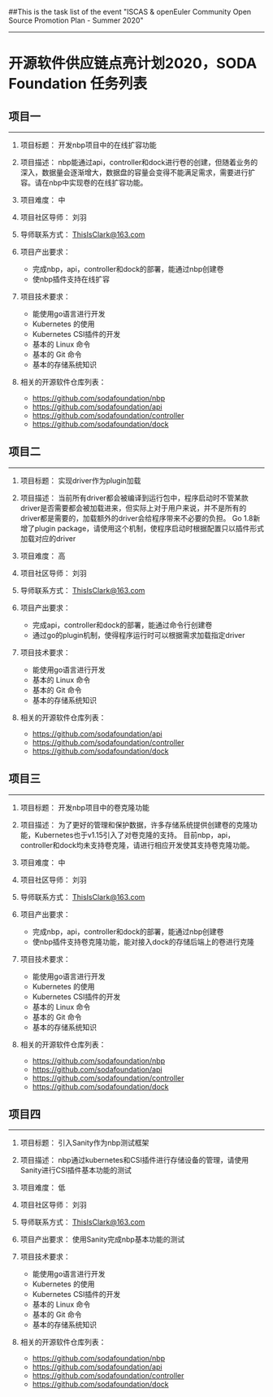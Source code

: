 ##This is the task list of the event "ISCAS & openEuler Community Open Source Promotion Plan - Summer 2020"

----

# 开源软件供应链点亮计划2020，SODA Foundation 任务列表

## 项目一
---
1. 项目标题：
开发nbp项目中的在线扩容功能
2. 项目描述：
nbp能通过api，controller和dock进行卷的创建，但随着业务的深入，数据量会逐渐增大，数据盘的容量会变得不能满足需求，需要进行扩容。请在nbp中实现卷的在线扩容功能。
3. 项目难度：
中
4. 项目社区导师：
刘羽
5. 导师联系方式：
ThisIsClark@163.com
6. 项目产出要求：
   - 完成nbp，api，controller和dock的部署，能通过nbp创建卷
   - 使nbp插件支持在线扩容
7. 项目技术要求：
   - 能使用go语言进行开发
   - Kubernetes 的使用
   - Kubernetes CSI插件的开发
   - 基本的 Linux 命令
   - 基本的 Git 命令
   - 基本的存储系统知识

8. 相关的开源软件仓库列表：
   - https://github.com/sodafoundation/nbp
   - https://github.com/sodafoundation/api
   - https://github.com/sodafoundation/controller
   - https://github.com/sodafoundation/dock

## 项目二
---
1. 项目标题：
实现driver作为plugin加载
2. 项目描述：
当前所有driver都会被编译到运行包中，程序启动时不管某款driver是否需要都会被加载进来，但实际上对于用户来说，并不是所有的driver都是需要的，加载额外的driver会给程序带来不必要的负担。
Go 1.8新增了plugin package，请使用这个机制，使程序启动时根据配置只以插件形式加载对应的driver
3. 项目难度：
高
4. 项目社区导师：
刘羽
5. 导师联系方式：
ThisIsClark@163.com
6. 项目产出要求：
   - 完成api，controller和dock的部署，能通过命令行创建卷
   - 通过go的plugin机制，使得程序运行时可以根据需求加载指定driver
7. 项目技术要求：
   - 能使用go语言进行开发
   - 基本的 Linux 命令
   - 基本的 Git 命令
   - 基本的存储系统知识

8. 相关的开源软件仓库列表：
   - https://github.com/sodafoundation/api
   - https://github.com/sodafoundation/controller
   - https://github.com/sodafoundation/dock

## 项目三
---
1. 项目标题：
开发nbp项目中的卷克隆功能
2. 项目描述：
为了更好的管理和保护数据，许多存储系统提供创建卷的克隆功能，Kubernetes也于v1.15引入了对卷克隆的支持。
目前nbp，api，controller和dock均未支持卷克隆，请进行相应开发使其支持卷克隆功能。
3. 项目难度：
中
4. 项目社区导师：
刘羽
5. 导师联系方式：
ThisIsClark@163.com
6. 项目产出要求：
   - 完成nbp，api，controller和dock的部署，能通过nbp创建卷
   - 使nbp插件支持卷克隆功能，能对接入dock的存储后端上的卷进行克隆
7. 项目技术要求：
   - 能使用go语言进行开发
   - Kubernetes 的使用
   - Kubernetes CSI插件的开发
   - 基本的 Linux 命令
   - 基本的 Git 命令
   - 基本的存储系统知识

8. 相关的开源软件仓库列表：
   - https://github.com/sodafoundation/nbp
   - https://github.com/sodafoundation/api
   - https://github.com/sodafoundation/controller
   - https://github.com/sodafoundation/dock

## 项目四
---
1. 项目标题：
引入Sanity作为nbp测试框架
2. 项目描述：
nbp通过kubernetes和CSI插件进行存储设备的管理，请使用Sanity进行CSI插件基本功能的测试
3. 项目难度：
低
4. 项目社区导师：
刘羽
5. 导师联系方式：
ThisIsClark@163.com
6. 项目产出要求：
使用Sanity完成nbp基本功能的测试
7. 项目技术要求：
   - 能使用go语言进行开发
   - Kubernetes 的使用
   - Kubernetes CSI插件的开发
   - 基本的 Linux 命令
   - 基本的 Git 命令
   - 基本的存储系统知识

8. 相关的开源软件仓库列表：
   - https://github.com/sodafoundation/nbp
   - https://github.com/sodafoundation/api
   - https://github.com/sodafoundation/controller
   - https://github.com/sodafoundation/dock
